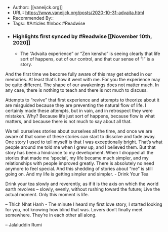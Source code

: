 - Author:: [[vaneijck.org]]
- URL:: https://www.vaneijck.org/posts/2020-10-31-advaita.html
- Recommended By::
- Tags:: #Articles #Inbox #Readwise
- ### Highlights first synced by #Readwise [[November 10th, 2020]]
    - The “Advaita experience” or “Zen kensho” is seeing clearly that life sort of happens, out of our control, and that our sense of “I” is a story.

And the first time we become fully aware of this may get etched in our memories. At least that’s how it went with me. For you the experience may be quite different. The shape of our awakenings does not matter much. In any case, there is nothing to teach and there is not much to discuss.

Attempts to “revive” that first experience and attempts to theorize about it are misguided because they are preventing the natural flow of life. I certainly made these attempts, but in vain, and in retrospect they were mistaken. Why? Because life just sort of happens, because flow is what matters, and because there is not much to say about all that.

We tell ourselves stories about ourselves all the time, and once we are aware of that some of these stories can start to dissolve and fade away. One story I used to tell myself is that I was exceptionally bright. That’s what people around me told me when I grew up, and I believed them. But that story has been a hindrance to my development. When I dropped all the stories that made me ‘special’, my life became much simpler, and my relationships with people improved greatly. There is absolutely no need anymore to feel special. And this shedding of stories about “me” is still going on. And my life is getting simpler and simpler. 
    - Drink Your Tea

Drink your tea slowly and reverently,
as if it is the axis
on which the world earth revolves
– slowly, evenly, without
rushing toward the future;
Live the actual moment.
Only this moment is life.

– Thich Nhat Hanh 
    - The minute I heard my first love story,
I started looking for you, not knowing
how blind that was.
Lovers don’t finally meet somewhere.
They’re in each other all along.

– Jalaluddin Rumi 
